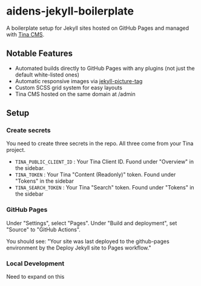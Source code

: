 # aidens-jekyll-boilerplate
A boilerplate setup for Jekyll sites hosted on GitHub Pages and managed with [Tina CMS](https://tina.io/).

## Notable Features
- Automated builds directly to GitHub Pages with any plugins (not just the default white-listed ones)
- Automatic responsive images via [jekyll-picture-tag](https://github.com/timakro/jekyll-picture-tag)
- Custom SCSS grid system for easy layouts
- Tina CMS hosted on the same domain at /admin

## Setup
### Create secrets
You need to create three secrets in the repo. All three come from your Tina project.

- `TINA_PUBLIC_CLIENT_ID` : Your Tina Client ID. Fuond under "Overview" in the sidebar.
- `TINA_TOKEN` : Your Tina "Content (Readonly)" token. Found under "Tokens" in the sidebar
- `TINA_SEARCH_TOKEN` : Your Tina "Search" token. Found under "Tokens" in the sidebar

### GitHub Pages
Under "Settings", select "Pages". Under "Build and deployment", set "Source" to "GitHub Actions".

You should see: "Your site was last deployed to the github-pages environment by the Deploy Jekyll site to Pages workflow."

### Local Development
Need to expand on this
